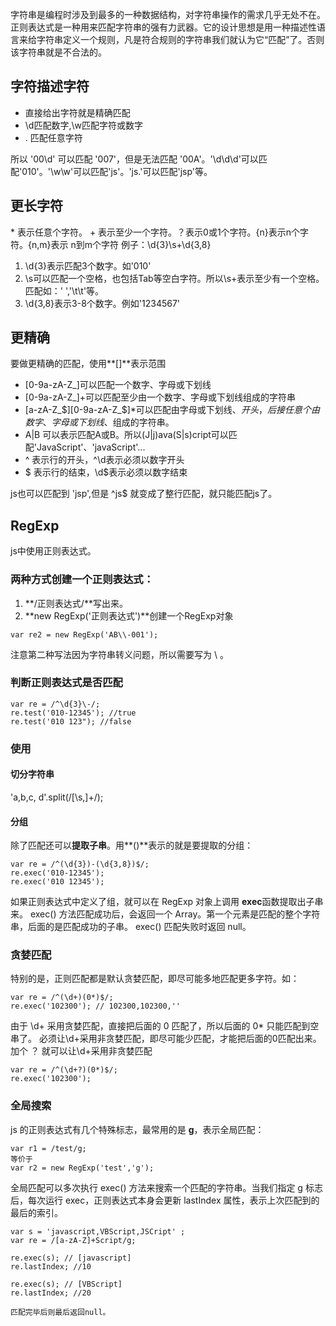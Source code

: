 字符串是编程时涉及到最多的一种数据结构，对字符串操作的需求几乎无处不在。
正则表达式是一种用来匹配字符串的强有力武器。它的设计思想是用一种描述性语言来给字符串定义一个规则，凡是符合规则的字符串我们就认为它“匹配”了。否则该字符串就是不合法的。
## 字符描述字符
- 直接给出字符就是精确匹配
- \d匹配数字,\w匹配字符或数字
- . 匹配任意字符

所以 '00\d' 可以匹配 '007'，但是无法匹配 '00A'。'\d\d\d'可以匹配'010'。'\w\w'可以匹配'js'。'js.'可以匹配'jsp'等。
## 更长字符
\* 表示任意个字符。 + 表示至少一个字符。？表示0或1个字符。{n}表示n个字符。{n,m}表示 n到m个字符
例子：\d{3}\s+\d{3,8}
1. \d{3}表示匹配3个数字。如'010'
2. \s可以匹配一个空格，也包括Tab等空白字符。所以\s+表示至少有一个空格。匹配如：' ','\t\t'等。
3. \d{3,8}表示3-8个数字。例如'1234567'

## 更精确
要做更精确的匹配，使用**[]**表示范围
- [0-9a-zA-Z\_]可以匹配一个数字、字母或下划线
- [0-9a-zA-Z\_]+可以匹配至少由一个数字、字母或下划线组成的字符串
- [a-zA-Z\_\$][0-9a-zA-Z\_\$]*可以匹配由字母或下划线、$开头，后接任意个由数字、字母或下划线、$组成的字符串。
- A|B 可以表示匹配A或B。所以(J|j)ava(S|s)cript可以匹配'JavaScript'、'javaScript'...
- ^ 表示行的开头，^\d表示必须以数字开头
- $ 表示行的结束，\d$表示必须以数字结束

js也可以匹配到 'jsp',但是 ^js$ 就变成了整行匹配，就只能匹配js了。

## RegExp
js中使用正则表达式。
### 两种方式创建一个正则表达式：
1. **/正则表达式/**写出来。
2. **new RegExp('正则表达式')**创建一个RegExp对象
```
var re2 = new RegExp('AB\\-001'); 
```
注意第二种写法因为字符串转义问题，所以需要写为 \\ 。
### 判断正则表达式是否匹配
```
var re = /^\d{3}\-/;
re.test('010-12345'); //true
re.test('010 123"); //false
```
### 使用
#### 切分字符串
'a,b,c,  d'.split(/[\s\,]+/);
#### 分组
除了匹配还可以**提取子串**。用**()**表示的就是要提取的分组：
```
var re = /^(\d{3})-(\d{3,8})$/;
re.exec('010-12345');
re.exec('010 12345');
```
如果正则表达式中定义了组，就可以在 RegExp 对象上调用 **exec**函数提取出子串来。
exec() 方法匹配成功后，会返回一个 Array。第一个元素是匹配的整个字符串，后面的是匹配成功的子串。
exec() 匹配失败时返回 null。

### 贪婪匹配
特别的是，正则匹配都是默认贪婪匹配，即尽可能多地匹配更多字符。如：
```
var re = /^(\d+)(0*)$/;
re.exec('102300'); // 102300,102300,''
```
由于 \d+ 采用贪婪匹配，直接把后面的 0 匹配了，所以后面的 0* 只能匹配到空串了。
必须让\d+采用非贪婪匹配，即尽可能少匹配，才能把后面的0匹配出来。加个 ？ 就可以让\d+采用非贪婪匹配
```
var re = /^(\d+?)(0*)$/;
re.exec('102300');
```

### 全局搜索
js 的正则表达式有几个特殊标志，最常用的是 **g**，表示全局匹配：
```
var r1 = /test/g;
等价于
var r2 = new RegExp('test','g');
```
全局匹配可以多次执行 exec() 方法来搜索一个匹配的字符串。当我们指定 g 标志后，每次运行 exec，正则表达式本身会更新 lastIndex 属性，表示上次匹配到的最后的索引。
```
var s = 'javascript,VBScript,JSCript' ;
var re = /[a-zA-Z]+Script/g;

re.exec(s); // [javascript]
re.lastIndex; //10

re.exec(s); // [VBScript]
re.lastIndex; //20

匹配完毕后则最后返回null。
```